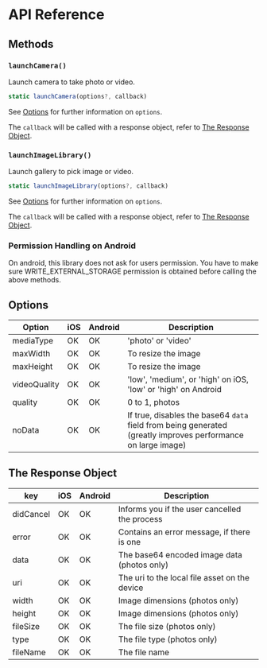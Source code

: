 # API Reference

## Methods

### `launchCamera()`

Launch camera to take photo or video.

```js
static launchCamera(options?, callback)
```

See [Options](#options) for further information on `options`.

The `callback` will be called with a response object, refer to [The Response Object](#the-response-object).

### `launchImageLibrary()`

Launch gallery to pick image or video.

```js
static launchImageLibrary(options?, callback)
```

See [Options](#options) for further information on `options`.

The `callback` will be called with a response object, refer to [The Response Object](#the-response-object).

### Permission Handling on Android

On android, this library does not ask for users permission. You have to make sure WRITE_EXTERNAL_STORAGE permission is obtained before calling the above methods.

## Options

| Option             | iOS   | Android | Description                                                                                                      |
| ------------------ | ------| ------- | ---------------------------------------------------------------------------------------------------------------- |
| mediaType          | OK    | OK      | 'photo' or 'video'                                                                                               |
| maxWidth           | OK    | OK      | To resize the image                                                                                              |
| maxHeight          | OK    | OK      | To resize the image                                                                                              |
| videoQuality       | OK    | OK      | 'low', 'medium', or 'high' on iOS, 'low' or 'high' on Android                                                    |
| quality            | OK    | OK      | 0 to 1, photos                                                                                                   |
| noData             | OK    | OK      | If true, disables the base64 `data` field from being generated (greatly improves performance on large image)     |


## The Response Object

| key              | iOS  | Android | Description                                                                                                          |
| ---------------- | -----| --------| -------------------------------------------------------------------------------------------------------------------- |
| didCancel        | OK   | OK      | Informs you if the user cancelled the process                                                                        |
| error            | OK   | OK      | Contains an error message, if there is one                                                                           |
| data             | OK   | OK      | The base64 encoded image data (photos only)                                                                          |
| uri              | OK   | OK      | The uri to the local file asset on the device                                                                        |
| width            | OK   | OK      | Image dimensions (photos only)                                                                                       |
| height           | OK   | OK      | Image dimensions (photos only)                                                                                       |
| fileSize         | OK   | OK      | The file size (photos only)                                                                                          |
| type             | OK   | OK      | The file type (photos only)                                                                                          |
| fileName         | OK   | OK      | The file name                                                                                                        |